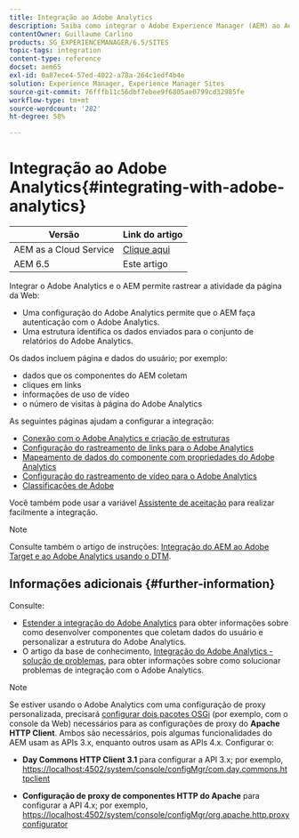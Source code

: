 ```yaml
---
title: Integração ao Adobe Analytics
description: Saiba como integrar o Adobe Experience Manager (AEM) ao Adobe Analytics.
contentOwner: Guillaume Carlino
products: SG_EXPERIENCEMANAGER/6.5/SITES
topic-tags: integration
content-type: reference
docset: aem65
exl-id: 0a87ece4-57ed-4022-a78a-264c1edf4b4e
solution: Experience Manager, Experience Manager Sites
source-git-commit: 76fffb11c56dbf7ebee9f6805ae0799cd32985fe
workflow-type: tm+mt
source-wordcount: '282'
ht-degree: 58%

---
```


# Integração ao Adobe Analytics{#integrating-with-adobe-analytics}

| Versão | Link do artigo |
| -------- | ---------------------------- |
| AEM as a Cloud Service | [Clique aqui](https://experienceleague.adobe.com/docs/experience-manager-cloud-service/content/sites/integrations/integrating-adobe-analytics.html) |
| AEM 6.5 | Este artigo |


Integrar o Adobe Analytics e o AEM permite rastrear a atividade da página da Web:

* Uma configuração do Adobe Analytics permite que o AEM faça autenticação com o Adobe Analytics.
* Uma estrutura identifica os dados enviados para o conjunto de relatórios do Adobe Analytics.

Os dados incluem página e dados do usuário; por exemplo:

* dados que os componentes do AEM coletam
* cliques em links
* informações de uso de vídeo
* o número de visitas à página do Adobe Analytics

As seguintes páginas ajudam a configurar a integração:

* [Conexão com o Adobe Analytics e criação de estruturas](/help/sites-administering/adobeanalytics-connect.md)
* [Configuração do rastreamento de links para o Adobe Analytics](/help/sites-administering/adobeanalytics-link.md)
* [Mapeamento de dados do componente com propriedades do Adobe Analytics](/help/sites-administering/adobeanalytics-mapping.md)
* [Configuração do rastreamento de vídeo para o Adobe Analytics](/help/sites-administering/adobeanalytics-video.md)
* [Classificações de Adobe](/help/sites-administering/adobeanalytics-classifications.md)

Você também pode usar a variável [Assistente de aceitação](/help/sites-administering/opt-in.md) para realizar facilmente a integração.

>[!NOTE]
>
>Consulte também o artigo de instruções: [Integração do AEM ao Adobe Target e ao Adobe Analytics usando o DTM](https://helpx.adobe.com/experience-manager/using/integrate-digital-marketing-solutions.html).

## Informações adicionais {#further-information}

Consulte:

* [Estender a integração do Adobe Analytics](/help/sites-developing/extending-analytics.md) para obter informações sobre como desenvolver componentes que coletam dados do usuário e personalizar a estrutura do Adobe Analytics.
* O artigo da base de conhecimento, [Integração do Adobe Analytics - solução de problemas](https://helpx.adobe.com/br/experience-manager/kb/sitecatalystintegrationtroubleshooting.html), para obter informações sobre como solucionar problemas de integração com o Adobe Analytics.

>[!NOTE]
>
>Se estiver usando o Adobe Analytics com uma configuração de proxy personalizada, precisará [configurar dois pacotes OSGi](/help/sites-deploying/configuring-osgi.md) (por exemplo, com o console da Web) necessários para as configurações de proxy do **Apache HTTP Client**. Ambos são necessários, pois algumas funcionalidades do AEM usam as APIs 3.x, enquanto outros usam as APIs 4.x. Configurar o:
>
>* **Day Commons HTTP Client 3.1** para configurar a API 3.x;
>  por exemplo, [https://localhost:4502/system/console/configMgr/com.day.commons.httpclient](https://localhost:4502/system/console/configMgr/com.day.commons.httpclient)
>
>* **Configuração de proxy de componentes HTTP do Apache** para configurar a API 4.x;
>  por exemplo, [https://localhost:4502/system/console/configMgr/org.apache.http.proxyconfigurator](https://localhost:4502/system/console/configMgr/org.apache.http.proxyconfigurator)
>
